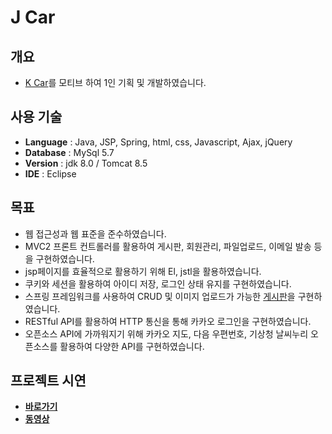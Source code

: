 # J Car
                   
## 개요
* [K Car](http://kcar.com)를 모티브 하여 1인 기획 및 개발하였습니다. 


## 사용 기술
* **Language** : Java, JSP, Spring, html, css, Javascript, Ajax, jQuery 
* **Database** : MySql 5.7
* **Version**  : jdk 8.0 / Tomcat 8.5
* **IDE**      : Eclipse

## 목표
* 웹 접근성과 웹 표준을 준수하였습니다.
* MVC2 프론트 컨트롤러를 활용하여 게시판, 회원관리, 파일업로드, 이메일 발송 등을 구현하였습니다.
* jsp페이지를 효율적으로 활용하기 위해 El, jstl을 활용하였습니다.
* 쿠키와 세션을 활용하여 아이디 저장, 로그인 상태 유지를 구현하였습니다.
* 스프링 프레임워크를 사용하여 CRUD 및 이미지 업로드가 가능한 [게시판](https://github.com/Frankle97/spring-board)을 구현하였습니다.
* RESTful API를 활용하여 HTTP 통신을 통해 카카오 로그인을 구현하였습니다.
* 오픈소스 API에 가까워지기 위해 카카오 지도, 다음 우편번호, 기상청 날씨누리 오픈소스를 활용하여 다양한 API를 구현하였습니다. 

## 프로젝트 시연 
* **[바로가기](http://tieotdsf1324.cafe24.com/port/car.do)**
* **[동영상](https://youtu.be/PxTwLjiz0oc)**

 
 








